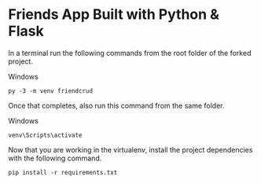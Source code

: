 # Friends App Built with Python & Flask

In a terminal run the following commands from the root folder of the forked project. 

Windows
```
py -3 -m venv friendcrud
```

Once that completes, also run this command from the same folder.

Windows
```
venv\Scripts\activate
```

Now that you are working in the virtualenv, install the project dependencies with the following command.

```
pip install -r requirements.txt
```
